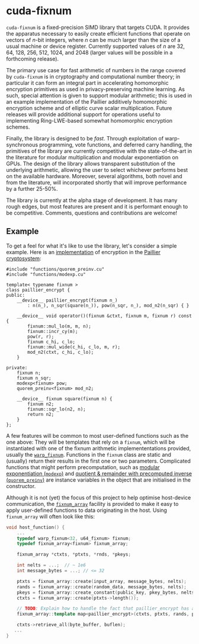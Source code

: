 # cuda-fixnum
`cuda-fixnum` is a fixed-precision SIMD library that targets CUDA. It provides the apparatus necessary to easily create efficient functions that operate on vectors of _n_-bit integers, where _n_ can be much larger than the size of a usual machine or device register.  Currently supported values of _n_ are 32, 64, 128, 256, 512, 1024, and 2048 (larger values will be possible in a forthcoming release).

The primary use case for fast arithmetic of numbers in the range covered by `cuda-fixnum` is in cryptography and computational number theory; in particular it can form an integral part in accelerating homomorphic encryption primitives as used in privacy-preserving machine learning. As such, special attention is given to support modular arithmetic; this is used in an example implementation of the Paillier additively homomorphic encryption scheme and of elliptic curve scalar multiplication.  Future releases will provide additional support for operations useful to implementing Ring-LWE-based somewhat homomorphic encryption schemes.

Finally, the library is designed to be _fast_. Through exploitation of warp-synchronous programming, vote functions, and deferred carry handling, the primitives of the library are currently competitive with the state-of-the-art in the literature for modular multiplication and modular exponentiation on GPUs.  The design of the library allows transparent substitution of the underlying arithmetic, allowing the user to select whichever performs best on the available hardware. Moreover, several algorithms, both novel and from the literature, will incorporated shortly that will improve performance by a further 25-50%.

The library is currently at the alpha stage of development.  It has many rough edges, but most features are present and it is performant enough to be competitive.  Comments, questions and contributions are welcome!

## Example

To get a feel for what it's like to use the library, let's consider a simple example. Here is an [implementation](cuda-fixnum/src/functions/paillier_encrypt.cu) of encryption in the [Paillier cryptosystem](https://en.wikipedia.org/wiki/Paillier_cryptosystem):
```cuda
#include "functions/quorem_preinv.cu"
#include "functions/modexp.cu"

template< typename fixnum >
class paillier_encrypt {
public:
    __device__ paillier_encrypt(fixnum n_)
        : n(n_), n_sqr(square(n_)), pow(n_sqr, n_), mod_n2(n_sqr) { }

    __device__ void operator()(fixnum &ctxt, fixnum m, fixnum r) const {
        fixnum::mul_lo(m, m, n);
        fixnum::incr_cy(m);
        pow(r, r);
        fixnum c_hi, c_lo;
        fixnum::mul_wide(c_hi, c_lo, m, r);
        mod_n2(ctxt, c_hi, c_lo);
    }

private:
    fixnum n;
    fixnum n_sqr;
    modexp<fixnum> pow;
    quorem_preinv<fixnum> mod_n2;

    __device__ fixnum square(fixnum n) {
        fixnum n2;
        fixnum::sqr_lo(n2, n);
        return n2;
    }
};
```
A few features will be common to most user-defined functions such as the one above: They will be templates that rely on a `fixnum`, which will be instantiated with one of the fixnum arithmetic implemententations provided, usually the [`warp_fixnum`](cuda-fixnum/src/fixnum/warp_fixnum.cu).  Functions in the `fixnum` class are static and (usually) return their results in the first one or two parameters. Complicated functions that might perform precomputation, such as [modular exponentiation (`modexp`)](cuda-fixnum/src/functions/modexp.cu) and [quotient & remainder with precomputed inverse (`quorem_preinv`)](cuda-fixnum/src/functions/quorem_preinv.cu) are instance variables in the object that are initialised in the constructor.

Although it is not (yet) the focus of this project to help optimise host-device communication, the [`fixnum_array`](cuda-fixnum/src/array/fixnum_array.h) facility is provided to make it easy to apply user-defined functions to data originating in the host. Using `fixnum_array` will often look like this:
```C++
void host_function() {
    ...
    typedef warp_fixnum<32, u64_fixnum> fixnum;
    typedef fixnum_array<fixnum> fixnum_array;

    fixnum_array *ctxts, *ptxts, *rnds, *pkeys;

    int nelts = ...;  // ~ 1e6
    int message_bytes = ...; // <= 32

    ptxts = fixnum_array::create(input_array, message_bytes, nelts);
    rands = fixnum_array::create(random_data, message_bytes, nelts);
    pkeys = fixnum_array::create_constant(public_key, pkey_bytes, nelts); // same value repeated
    ctxts = fixnum_array::create(ptxts->length());

    // TODO: Explain how to handle the fact that paillier_encrypt has a constructor.
    fixnum_array::template map<paillier_encrypt>(ctxts, ptxts, rands, pkeys);

    ctxts->retrieve_all(byte_buffer, buflen);
   ...
}
```
